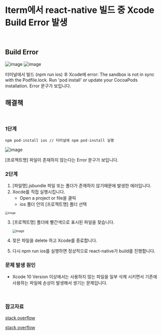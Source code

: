 <!-- # Iterm에서 react-native 빌드 중 Xcode Build Error 발생

![image](https://user-images.githubusercontent.com/57402711/123085272-ffe1cd00-d45c-11eb-8cb1-f9a279e86311.png)
![image](https://user-images.githubusercontent.com/57402711/123085571-59e29280-d45d-11eb-87da-5affb7413fa7.png)
![image](https://user-images.githubusercontent.com/57402711/123086604-9236a080-d45e-11eb-91ac-872ef625355f.png)
![image](https://user-images.githubusercontent.com/57402711/123087525-9f07c400-d45f-11eb-9614-028b7aea6724.png)
![image](https://user-images.githubusercontent.com/57402711/123087901-0cb3f000-d460-11eb-85fa-2df2195165f2.png) -->

# Iterm에서 react-native 빌드 중 Xcode Build Error 발생

<br />

## Build Error

![image](https://user-images.githubusercontent.com/57402711/123085272-ffe1cd00-d45c-11eb-8cb1-f9a279e86311.png)
![image](https://user-images.githubusercontent.com/57402711/123085571-59e29280-d45d-11eb-87da-5affb7413fa7.png)

터미널에서 빌드 (npm run ios) 후 Xcode에 error: The sandbox is not in sync with the Podfile.lock. Run 'pod install' or update your CocoaPods installation. Error 문구가 보입니다.

## 해결책

<br />

### 1단계

```
npm pod-install ios // 터미널에 npm pod-install 실행
```

![image](https://user-images.githubusercontent.com/57402711/123086604-9236a080-d45e-11eb-91ac-872ef625355f.png)

[프로젝트명] 파일이 존재하지 않는다는 Error 문구가 보입니다.

### 2단계

1. [파일명].jsbundle 파일 또는 폴더가 존재하지 않기때문에 발생한 에러입니다.
2. Xocde를 직접 실행시킵니다.
   - Open a project or file을 클릭
   - ios 폴더 안의 [프로젝트명] 폴더 선택

<img src="https://user-images.githubusercontent.com/57402711/123087525-9f07c400-d45f-11eb-9614-028b7aea6724.png" alt="image" style="zoom:60%;" />

3. [프로젝트명] 폴더에 빨간색으로 표시된 파일을 찾습니다.

   <img src="https://user-images.githubusercontent.com/57402711/123087901-0cb3f000-d460-11eb-85fa-2df2195165f2.png" alt="image" style="zoom:67%;" />

4. 찾은 파일을 delete 하고 Xcode를 종료합니다.

5. 다시 npm run ios를 실행하면 정상적으로 react-native가 build를 진행합니다.

### 문제 발생 원인

- Xcode 10 Version 이상에서는 사용하지 않는 파일을 일부 삭제 시키면서 기존에 사용하는 파일에 손상이 발생해서 생기는 문제입니다.

<br />

### 참고자료

[stack overflow](https://stackoverflow.com/questions/21366549/error-the-sandbox-is-not-in-sync-with-the-podfile-lock-after-installing-re)

[stack overflow](https://stackoverflow.com/questions/10167442/whats-the-xcode-no-such-file-or-directory-error)
